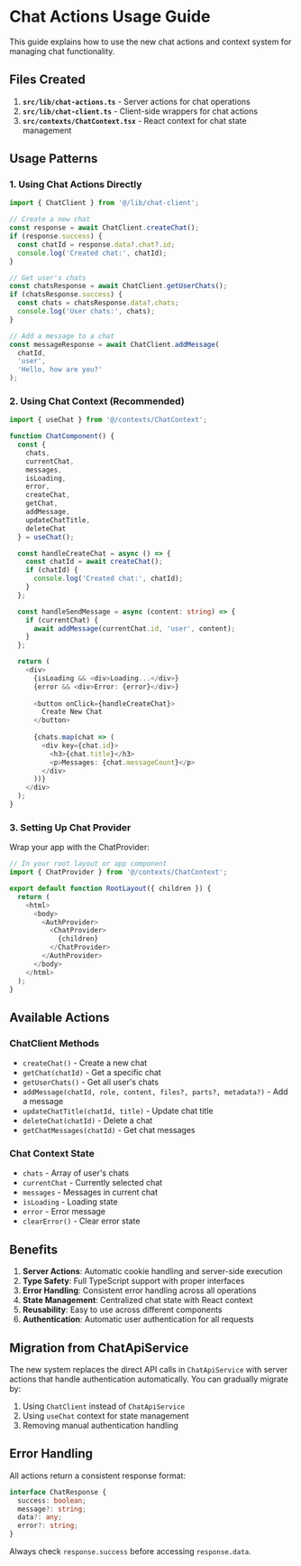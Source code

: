 # Chat Actions Usage Guide

This guide explains how to use the new chat actions and context system for managing chat functionality.

## Files Created

1. **`src/lib/chat-actions.ts`** - Server actions for chat operations
2. **`src/lib/chat-client.ts`** - Client-side wrappers for chat actions
3. **`src/contexts/ChatContext.tsx`** - React context for chat state management

## Usage Patterns

### 1. Using Chat Actions Directly

```typescript
import { ChatClient } from '@/lib/chat-client';

// Create a new chat
const response = await ChatClient.createChat();
if (response.success) {
  const chatId = response.data?.chat?.id;
  console.log('Created chat:', chatId);
}

// Get user's chats
const chatsResponse = await ChatClient.getUserChats();
if (chatsResponse.success) {
  const chats = chatsResponse.data?.chats;
  console.log('User chats:', chats);
}

// Add a message to a chat
const messageResponse = await ChatClient.addMessage(
  chatId, 
  'user', 
  'Hello, how are you?'
);
```

### 2. Using Chat Context (Recommended)

```typescript
import { useChat } from '@/contexts/ChatContext';

function ChatComponent() {
  const {
    chats,
    currentChat,
    messages,
    isLoading,
    error,
    createChat,
    getChat,
    addMessage,
    updateChatTitle,
    deleteChat
  } = useChat();

  const handleCreateChat = async () => {
    const chatId = await createChat();
    if (chatId) {
      console.log('Created chat:', chatId);
    }
  };

  const handleSendMessage = async (content: string) => {
    if (currentChat) {
      await addMessage(currentChat.id, 'user', content);
    }
  };

  return (
    <div>
      {isLoading && <div>Loading...</div>}
      {error && <div>Error: {error}</div>}
      
      <button onClick={handleCreateChat}>
        Create New Chat
      </button>
      
      {chats.map(chat => (
        <div key={chat.id}>
          <h3>{chat.title}</h3>
          <p>Messages: {chat.messageCount}</p>
        </div>
      ))}
    </div>
  );
}
```

### 3. Setting Up Chat Provider

Wrap your app with the ChatProvider:

```typescript
// In your root layout or app component
import { ChatProvider } from '@/contexts/ChatContext';

export default function RootLayout({ children }) {
  return (
    <html>
      <body>
        <AuthProvider>
          <ChatProvider>
            {children}
          </ChatProvider>
        </AuthProvider>
      </body>
    </html>
  );
}
```

## Available Actions

### ChatClient Methods

- `createChat()` - Create a new chat
- `getChat(chatId)` - Get a specific chat
- `getUserChats()` - Get all user's chats
- `addMessage(chatId, role, content, files?, parts?, metadata?)` - Add a message
- `updateChatTitle(chatId, title)` - Update chat title
- `deleteChat(chatId)` - Delete a chat
- `getChatMessages(chatId)` - Get chat messages

### Chat Context State

- `chats` - Array of user's chats
- `currentChat` - Currently selected chat
- `messages` - Messages in current chat
- `isLoading` - Loading state
- `error` - Error message
- `clearError()` - Clear error state

## Benefits

1. **Server Actions**: Automatic cookie handling and server-side execution
2. **Type Safety**: Full TypeScript support with proper interfaces
3. **Error Handling**: Consistent error handling across all operations
4. **State Management**: Centralized chat state with React context
5. **Reusability**: Easy to use across different components
6. **Authentication**: Automatic user authentication for all requests

## Migration from ChatApiService

The new system replaces the direct API calls in `ChatApiService` with server actions that handle authentication automatically. You can gradually migrate by:

1. Using `ChatClient` instead of `ChatApiService`
2. Using `useChat` context for state management
3. Removing manual authentication handling

## Error Handling

All actions return a consistent response format:

```typescript
interface ChatResponse {
  success: boolean;
  message?: string;
  data?: any;
  error?: string;
}
```

Always check `response.success` before accessing `response.data`.

